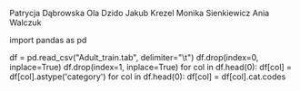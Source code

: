 Patrycja Dąbrowska
Ola Dzido
Jakub Krezel
Monika Sienkiewicz
Ania Walczuk



import pandas as pd


df = pd.read_csv("Adult_train.tab", delimiter="\t")
df.drop(index=0, inplace=True)
df.drop(index=1, inplace=True)
for col in df.head(0):
    df[col] = df[col].astype('category')
for col in df.head(0):
    df[col] = df[col].cat.codes